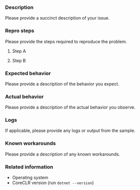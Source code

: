 ### Description

Please provide a succinct description of your issue.

### Repro steps

Please provide the steps required to reproduce the problem.

1. Step A

2. Step B

### Expected behavior

Please provide a description of the behavior you expect.

### Actual behavior

Please provide a description of the actual behavior you observe. 

### Logs

If applicable, please provide any logs or output from the sample.

### Known workarounds

Please provide a description of any known workarounds.

### Related information 

* Operating system
* CoreCLR version (run `dotnet --version`)
